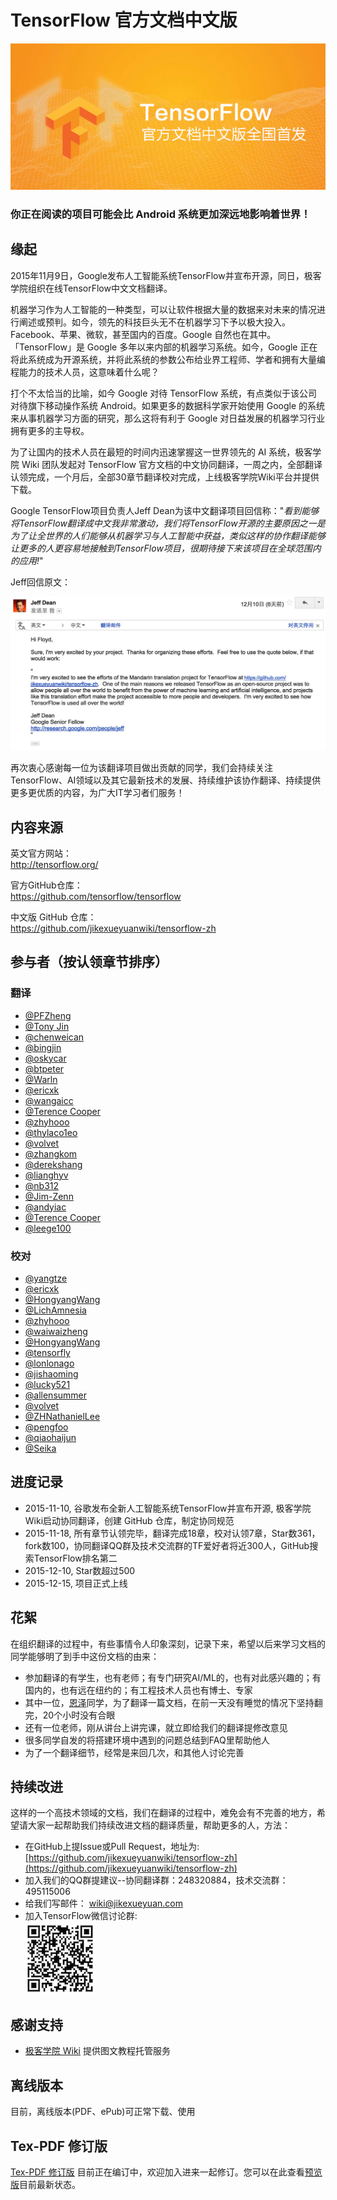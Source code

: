 # TensorFlow 官方文档中文版

![](SOURCE/images/TensorFlow.jpg)   



### 你正在阅读的项目可能会比 Android 系统更加深远地影响着世界！   


## 缘起 

2015年11月9日，Google发布人工智能系统TensorFlow并宣布开源，同日，极客学院组织在线TensorFlow中文文档翻译。

机器学习作为人工智能的一种类型，可以让软件根据大量的数据来对未来的情况进行阐述或预判。如今，领先的科技巨头无不在机器学习下予以极大投入。Facebook、苹果、微软，甚至国内的百度。Google 自然也在其中。「TensorFlow」是 Google 多年以来内部的机器学习系统。如今，Google 正在将此系统成为开源系统，并将此系统的参数公布给业界工程师、学者和拥有大量编程能力的技术人员，这意味着什么呢？

打个不太恰当的比喻，如今 Google 对待 TensorFlow 系统，有点类似于该公司对待旗下移动操作系统 Android。如果更多的数据科学家开始使用 Google 的系统来从事机器学习方面的研究，那么这将有利于 Google 对日益发展的机器学习行业拥有更多的主导权。

为了让国内的技术人员在最短的时间内迅速掌握这一世界领先的 AI 系统，极客学院 Wiki 团队发起对 TensorFlow 官方文档的中文协同翻译，一周之内，全部翻译认领完成，一个月后，全部30章节翻译校对完成，上线极客学院Wiki平台并提供下载。

Google TensorFlow项目负责人Jeff Dean为该中文翻译项目回信称："*看到能够将TensorFlow翻译成中文我非常激动，我们将TensorFlow开源的主要原因之一是为了让全世界的人们能够从机器学习与人工智能中获益，类似这样的协作翻译能够让更多的人更容易地接触到TensorFlow项目，很期待接下来该项目在全球范围内的应用!*"  

Jeff回信原文：

![jeff](SOURCE/images/jeff.png)

再次衷心感谢每一位为该翻译项目做出贡献的同学，我们会持续关注TensorFlow、AI领域以及其它最新技术的发展、持续维护该协作翻译、持续提供更多更优质的内容，为广大IT学习者们服务！

## 内容来源

英文官方网站：     
<http://tensorflow.org/>

官方GitHub仓库：   
<https://github.com/tensorflow/tensorflow>

中文版 GitHub 仓库：  
<https://github.com/jikexueyuanwiki/tensorflow-zh>

## 参与者（按认领章节排序）

### 翻译   

- [@PFZheng](https://github.com/PFZheng)      
- [@Tony Jin](https://github.com/linbojin) 
- [@chenweican](https://github.com/chenweican)
- [@bingjin](https://github.com/bingjin)
- [@oskycar](https://github.com/oskycar)
- [@btpeter](https://github.com/btpeter)
- [@Warln](https://github.com/Warln)
- [@ericxk](https://github.com/ericxk)
- [@wangaicc](https://github.com/wangaicc)
- [@Terence Cooper](https://github.com/TerenceCooper)
- [@zhyhooo](https://github.com/zhyhooo)
- [@thylaco1eo](https://github.com/thylaco1eo)
- [@volvet](https://github.com/volvet)
- [@zhangkom](https://github.com/zhangkom)
- [@derekshang](https://github.com/derekshang)
- [@lianghyv](https://github.com/lianghyv)
- [@nb312](https://github.com/nb312)
- [@Jim-Zenn](https://github.com/Jim-Zenn)
- [@andyiac](https://github.com/andyiac)
- [@Terence Cooper](https://github.com/TerenceCooper)
- [@leege100](https://github.com/leege100)

### 校对

- [@yangtze](https://github.com/sstruct)
- [@ericxk](https://github.com/ericxk)
- [@HongyangWang](https://github.com/WangHong-yang)
- [@LichAmnesia](https://github.com/LichAmnesia)
- [@zhyhooo](https://github.com/zhyhooo)
- [@waiwaizheng](https://github.com/waiwaizheng)
- [@HongyangWang](https://github.com/WangHong-yang)
- [@tensorfly](https://github.com/tensorfly)
- [@lonlonago](https://github.com/lonlonago)
- [@jishaoming](https://github.com/jishaoming)
- [@lucky521](https://github.com/lucky521)
- [@allensummer](http://github.com/allensummer)
- [@volvet](https://github.com/volvet)
- [@ZHNathanielLee](https://github.com/ZHNathanielLee)
- [@pengfoo](https://github.com/PengFoo)
- [@qiaohaijun](https://github.com/qiaohaijun)
- [@Seika](https://github.com/SeikaScarlet)

## 进度记录

- 2015-11-10, 谷歌发布全新人工智能系统TensorFlow并宣布开源, 极客学院Wiki启动协同翻译，创建 GitHub 仓库，制定协同规范 
- 2015-11-18, 所有章节认领完毕，翻译完成18章，校对认领7章，Star数361，fork数100，协同翻译QQ群及技术交流群的TF爱好者将近300人，GitHub搜索TensorFlow排名第二
- 2015-12-10, Star数超过500
- 2015-12-15, 项目正式上线

## 花絮

在组织翻译的过程中，有些事情令人印象深刻，记录下来，希望以后来学习文档的同学能够明了到手中这份文档的由来：

- 参加翻译的有学生，也有老师；有专门研究AI/ML的，也有对此感兴趣的；有国内的，也有远在纽约的；有工程技术人员也有博士、专家
- 其中一位，[恩泽](http://www.longmotto.com)同学，为了翻译一篇文档，在前一天没有睡觉的情况下坚持翻完，20个小时没有合眼
- 还有一位老师，刚从讲台上讲完课，就立即给我们的翻译提修改意见
- 很多同学自发的将搭建环境中遇到的问题总结到FAQ里帮助他人
- 为了一个翻译细节，经常是来回几次，和其他人讨论完善

## 持续改进

这样的一个高技术领域的文档，我们在翻译的过程中，难免会有不完善的地方，希望请大家一起帮助我们持续改进文档的翻译质量，帮助更多的人，方法：

- 在GitHub上提Issue或Pull Request，地址为: [https://github.com/jikexueyuanwiki/tensorflow-zh](https://github.com/jikexueyuanwiki/tensorflow-zh)
- 加入我们的QQ群提建议--协同翻译群：248320884，技术交流群：495115006
- 给我们写邮件： wiki@jikexueyuan.com
- 加入TensorFlow微信讨论群:   
  ![](SOURCE/images/weixin.jpg)

## 感谢支持

- [极客学院 Wiki](http://wiki.jikexueyuan.com) 提供图文教程托管服务

## 离线版本

目前，离线版本(PDF、ePub)可正常下载、使用

## Tex-PDF 修订版

[Tex-PDF 修订版](https://github.com/jikexueyuanwiki/tensorflow-zh/tree/master/tex_pdf) 目前正在编订中，欢迎加入进来一起修订。您可以在此查看[预览版](https://github.com/jikexueyuanwiki/tensorflow-zh/blob/master/tex_pdf/tensorflow_manual_cn.pdf)目前最新状态。
